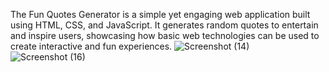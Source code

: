 


The Fun Quotes Generator is a simple yet engaging web application built using HTML, CSS, and JavaScript. It generates random quotes to entertain and inspire users, showcasing how basic web technologies can be used to create interactive and fun experiences.
![Screenshot (14)](https://github.com/user-attachments/assets/9a11d468-db3c-4831-9a60-949a9b32c171)
![Screenshot (16)](https://github.com/user-attachments/assets/e85d8c7f-f10f-4cd1-ada9-0e304b615a83)
